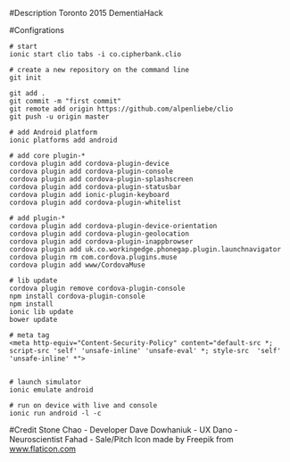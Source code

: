 #Description
Toronto 2015 DementiaHack

#Configrations

    # start
    ionic start clio tabs -i co.cipherbank.clio
    
    # create a new repository on the command line
    git init
    
    git add .
    git commit -m "first commit"
    git remote add origin https://github.com/alpenliebe/clio
    git push -u origin master
        
    # add Android platform
    ionic platforms add android

    # add core plugin-*
    cordova plugin add cordova-plugin-device
    cordova plugin add cordova-plugin-console
    cordova plugin add cordova-plugin-splashscreen
    cordova plugin add cordova-plugin-statusbar
    cordova plugin add ionic-plugin-keyboard
    cordova plugin add cordova-plugin-whitelist
    
    # add plugin-*
    cordova plugin add cordova-plugin-device-orientation
    cordova plugin add cordova-plugin-geolocation
    cordova plugin add cordova-plugin-inappbrowser
    cordova plugin add uk.co.workingedge.phonegap.plugin.launchnavigator
    cordova plugin rm com.cordova.plugins.muse
    cordova plugin add www/CordovaMuse

    # lib update
    cordova plugin remove cordova-plugin-console
    npm install cordova-plugin-console
    npm install
    ionic lib update
    bower update
    
    # meta tag
    <meta http-equiv="Content-Security-Policy" content="default-src *; script-src 'self' 'unsafe-inline' 'unsafe-eval' *; style-src  'self' 'unsafe-inline' *">

    
    # launch simulator
    ionic emulate android
    
    # run on device with live and console
    ionic run android -l -c
    
    
#Credit
    Stone Chao - Developer
    Dave Dowhaniuk - UX
    Dano - Neuroscientist
    Fahad - Sale/Pitch
    Icon made by Freepik from www.flaticon.com
